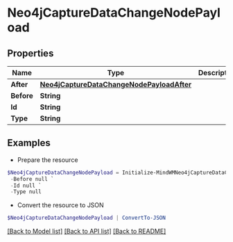 # Neo4jCaptureDataChangeNodePayload
## Properties

Name | Type | Description | Notes
------------ | ------------- | ------------- | -------------
**After** | [**Neo4jCaptureDataChangeNodePayloadAfter**](Neo4jCaptureDataChangeNodePayloadAfter.md) |  | 
**Before** | **String** |  | 
**Id** | **String** |  | 
**Type** | **String** |  | 

## Examples

- Prepare the resource
```powershell
$Neo4jCaptureDataChangeNodePayload = Initialize-MindWMNeo4jCaptureDataChangeNodePayload  -After null `
 -Before null `
 -Id null `
 -Type null
```

- Convert the resource to JSON
```powershell
$Neo4jCaptureDataChangeNodePayload | ConvertTo-JSON
```

[[Back to Model list]](../README.md#documentation-for-models) [[Back to API list]](../README.md#documentation-for-api-endpoints) [[Back to README]](../README.md)

